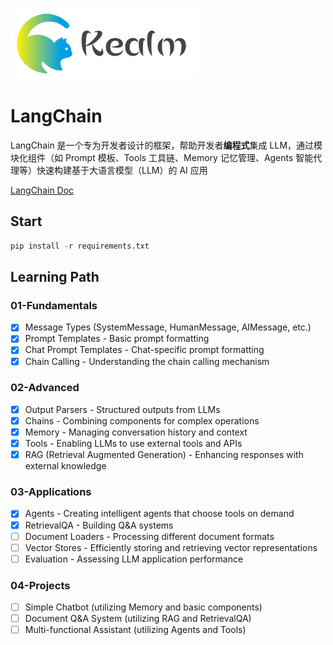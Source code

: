 ![logo](../../shared/static/imgs/logo-kealm.png)

# LangChain

LangChain 是一个专为开发者设计的框架，帮助开发者**编程式**集成 LLM，通过模块化组件（如 Prompt 模板、Tools 工具链、Memory 记忆管理、Agents 智能代理等）快速构建基于大语言模型（LLM）的 AI 应用

[LangChain Doc](https://js.langchain.com/docs/introduction/)

## Start

```py
pip install -r requirements.txt
```

## Learning Path

### 01-Fundamentals

- [x] Message Types (SystemMessage, HumanMessage, AIMessage, etc.)
- [x] Prompt Templates - Basic prompt formatting
- [x] Chat Prompt Templates - Chat-specific prompt formatting
- [x] Chain Calling - Understanding the chain calling mechanism

### 02-Advanced

- [x] Output Parsers - Structured outputs from LLMs
- [x] Chains - Combining components for complex operations
- [x] Memory - Managing conversation history and context
- [x] Tools - Enabling LLMs to use external tools and APIs
- [x] RAG (Retrieval Augmented Generation) - Enhancing responses with external knowledge

### 03-Applications

- [x] Agents - Creating intelligent agents that choose tools on demand
- [x] RetrievalQA - Building Q&A systems
- [ ] Document Loaders - Processing different document formats
- [ ] Vector Stores - Efficiently storing and retrieving vector representations
- [ ] Evaluation - Assessing LLM application performance

### 04-Projects

- [ ] Simple Chatbot (utilizing Memory and basic components)
- [ ] Document Q&A System (utilizing RAG and RetrievalQA)
- [ ] Multi-functional Assistant (utilizing Agents and Tools)
